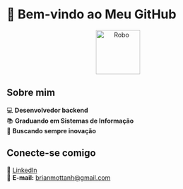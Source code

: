 # 🚀 Bem-vindo ao Meu GitHub

<p align="center">
  <img src="https://media.giphy.com/media/13CoXDiaCcCoyk/giphy.gif" width="100" height="100" alt="Robo"/>
</p>

## Sobre mim

💻 **Desenvolvedor backend**  
📚 **Graduando em Sistemas de Informação**  
🎯 **Buscando sempre inovação**  



## Conecte-se comigo

🔗 [LinkedIn](https://www.linkedin.com/in/brian-schu-motta-82778725b/)  
📧 **E-mail:** brianmottanh@gmail.com


